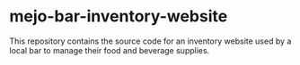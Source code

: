 # mejo-bar-inventory-website
This repository contains the source code for an inventory website used by a local bar to manage their food and beverage supplies.